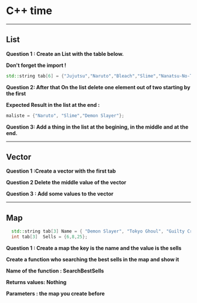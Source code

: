 # 							C++ time

___
## List
**Question 1 : Create an List  with the table below.**

**Don't forget the import !**


```cpp 
std::string tab[6] = {"Jujutsu","Naruto","Bleach","Slime","Nanatsu-No-Taizai","Demon Slayer"};
```


**Question 2: After that On the list delete one element out of two starting by the first**

**Expected Result in the list at the end  :**

```cpp 
maliste = {"Naruto", "Slime","Demon Slayer"}; 
```

**Question 3: Add a thing in the list at the begining, in the middle and at the end.**


___


## Vector


**Question 1 :Create a vector with the first tab**


**Question 2 Delete the middle value of the vector**


**Question 3 : Add some values to the vector**


___


## Map


```cpp
  std::string tab[3] Name = { "Demon Slayer", "Tokyo Ghoul", "Guilty Crown" };
  int tab[3]  Sells = {6,8,25}; 
 ```
 
 **Question 1 : Create a map the key is the name and the value is the sells**
 
 **Create a function who searching the best sells in the map and show  it**

**Name of the function : SearchBestSells**

 **Returns values: Nothing**
 
 **Parameters : the map you create before**
 
